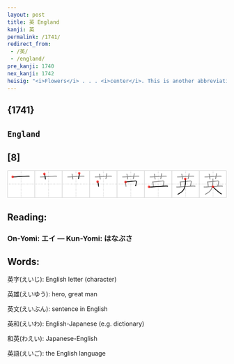 ```yaml
---
layout: post
title: 英 England
kanji: 英
permalink: /1741/
redirect_from:
 - /英/
 - /england/
pre_kanji: 1740
nex_kanji: 1742
heisig: "<i>Flowers</i> . . . <i>center</i>. This is another abbreviation used to identify a country by the pronunciation of the kanji."
---
```


## {1741}

## `England`

## [8]

<div class="stroke"><img src="../images/E88BB1.png" /></div>

## Reading:

### On-Yomi: エイ &mdash; Kun-Yomi: はなぶさ

## Words:

英字(えいじ): English letter (character)

英雄(えいゆう): hero, great man

英文(えいぶん): sentence in English

英和(えいわ): English-Japanese (e.g. dictionary)

和英(わえい): Japanese-English

英語(えいご): the English language
